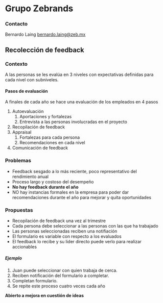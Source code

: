 # Grupo Zebrands
### Contacto
Bernardo Laing 
bernardo.laing@zeb.mx

## Recolección de feedback
### Contexto
A las personas se les evalúa en 3 niveles con expectativas definidas para cada nivel con subniveles.
#### Pasos de evaluación
A finales de cada año se hace una evaluación de los empleados en 4 pasos
1. Autoevaluación
	1. Aportaciones y fortalezas
	2. Entrevista a las personas involucradas en el proyecto
2. Recopilación de feedback
3. Appraisal
	1. Fortalezas para cada persona
	2. Recomendaciones en cada nivel
4. Comunicación de feedback

### Problemas
- Feedback sesgado a lo más reciente, poco representativo del rendimiento anual
- Proceso largo y costoso del desempeño
- **No hay feedback durante el año**
- NO hay instancias formales en la empresa para poder dar recomendaciones durante el año para mejorar y quita oportunidades

### Propuestas
- Recopilación de feedback una vez al trimestre
- Cada persona debe seleccionar a las personas con las que ha trabajado
- Las personas seleccionadas reciben una notifiación
- El formulario es variable con respecto a los evaluados
- El feedback lo recibe y su lider directo puede verlo para realizar accionables

##### Ejemplo
1. Juan puede seleccionar con quien trabaja de cerca. 
2. Reciben notificación del formulario a completar. 
3. Completan formulario.
4. Se repite este proceso cuatro veces cada año

**Abierto a mejora en cuestión de ideas**
